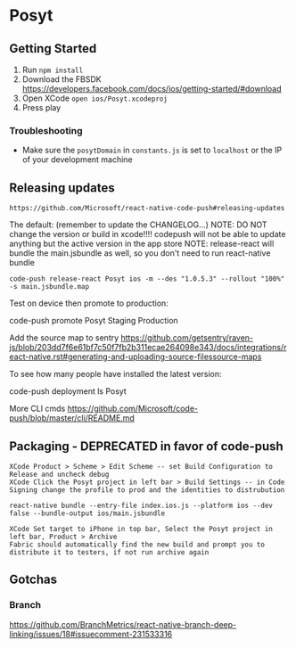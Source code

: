 # Posyt


## Getting Started

1. Run `npm install`
2. Download the FBSDK https://developers.facebook.com/docs/ios/getting-started/#download
3. Open XCode `open ios/Posyt.xcodeproj`
4. Press play

### Troubleshooting

- Make sure the `posytDomain` in `constants.js` is set to `localhost` or the IP of your development machine


## Releasing updates

	https://github.com/Microsoft/react-native-code-push#releasing-updates

The default: (remember to update the CHANGELOG...)
NOTE: DO NOT change the version or build in xcode!!!! codepush will not be able to update anything but the active version in the app store
NOTE: release-react will bundle the main.jsbundle as well, so you don't need to run react-native bundle

	code-push release-react Posyt ios -m --des "1.0.5.3" --rollout "100%" -s main.jsbundle.map

Test on device then promote to production:

  code-push promote Posyt Staging Production

Add the source map to sentry https://github.com/getsentry/raven-js/blob/203dd7f6e61bf7c50f7fb2b311ecae264098e343/docs/integrations/react-native.rst#generating-and-uploading-source-filessource-maps

To see how many people have installed the latest version:

  code-push deployment ls Posyt

More CLI cmds https://github.com/Microsoft/code-push/blob/master/cli/README.md


## Packaging - DEPRECATED in favor of code-push

	XCode Product > Scheme > Edit Scheme -- set Build Configuration to Release and uncheck debug
	XCode Click the Posyt project in left bar > Build Settings -- in Code Signing change the profile to prod and the identities to distrubution

	react-native bundle --entry-file index.ios.js --platform ios --dev false --bundle-output ios/main.jsbundle

	XCode Set target to iPhone in top bar, Select the Posyt project in left bar, Product > Archive
	Fabric should automatically find the new build and prompt you to distribute it to testers, if not run archive again


## Gotchas

### Branch
  https://github.com/BranchMetrics/react-native-branch-deep-linking/issues/18#issuecomment-231533316
